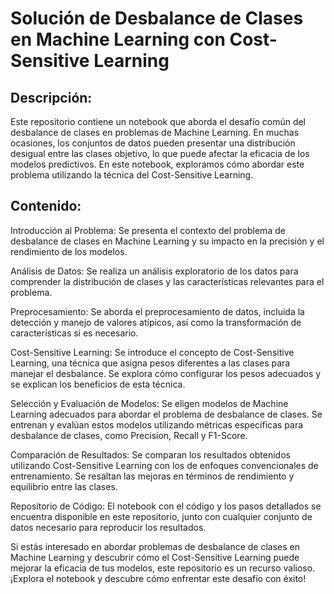 # Solución de Desbalance de Clases en Machine Learning con Cost-Sensitive Learning

## Descripción:
Este repositorio contiene un notebook que aborda el desafío común del desbalance de clases en problemas de Machine Learning. En muchas ocasiones, los conjuntos de datos pueden presentar una distribución desigual entre las clases objetivo, lo que puede afectar la eficacia de los modelos predictivos. En este notebook, exploramos cómo abordar este problema utilizando la técnica del Cost-Sensitive Learning.

## Contenido:

Introducción al Problema: Se presenta el contexto del problema de desbalance de clases en Machine Learning y su impacto en la precisión y el rendimiento de los modelos.

Análisis de Datos: Se realiza un análisis exploratorio de los datos para comprender la distribución de clases y las características relevantes para el problema.

Preprocesamiento: Se aborda el preprocesamiento de datos, incluida la detección y manejo de valores atípicos, así como la transformación de características si es necesario.

Cost-Sensitive Learning: Se introduce el concepto de Cost-Sensitive Learning, una técnica que asigna pesos diferentes a las clases para manejar el desbalance. Se explora cómo configurar los pesos adecuados y se explican los beneficios de esta técnica.

Selección y Evaluación de Modelos: Se eligen modelos de Machine Learning adecuados para abordar el problema de desbalance de clases. Se entrenan y evalúan estos modelos utilizando métricas específicas para desbalance de clases, como Precision, Recall y F1-Score.

Comparación de Resultados: Se comparan los resultados obtenidos utilizando Cost-Sensitive Learning con los de enfoques convencionales de entrenamiento. Se resaltan las mejoras en términos de rendimiento y equilibrio entre las clases.

Repositorio de Código: El notebook con el código y los pasos detallados se encuentra disponible en este repositorio, junto con cualquier conjunto de datos necesario para reproducir los resultados.

Si estás interesado en abordar problemas de desbalance de clases en Machine Learning y descubrir cómo el Cost-Sensitive Learning puede mejorar la eficacia de tus modelos, este repositorio es un recurso valioso. ¡Explora el notebook y descubre cómo enfrentar este desafío con éxito!





